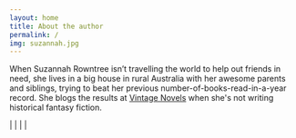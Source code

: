 ```yaml
---
layout: home
title: About the author
permalink: /
img: suzannah.jpg
---
```


When Suzannah Rowntree isn’t travelling the world to help out friends in need, she lives in a big house in rural Australia with her awesome parents and siblings, trying to beat her previous number-of-books-read-in-a-year record. She blogs the results at [Vintage Novels](http://www.vintagenovels.com/) when she's not writing historical fantasy fiction.

[<i class="fa fa-facebook fa-2x" aria-hidden="true"></i>](http://www.facebook.com/InWhichIReadVintageNovels) | [<i class="fa fa-amazon fa-2x" aria-hidden="true"></i>](https://www.amazon.com/Suzannah-Rowntree/e/B00CXZM07Q) | [<i class="fa fa-twitter fa-2x" aria-hidden="true"></i>](https://twitter.com/suzannahtweets) | [<i class="fa fa-pinterest-p fa-2x" aria-hidden="true"></i>](http://www.pinterest.com/suzannahpins/) | [<i class="fa fa-envelope fa-2x" aria-hidden="true"></i>](rosa.gaudea@gmail.com)
